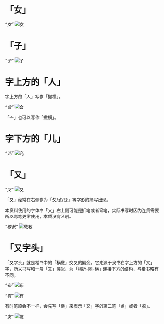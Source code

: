 # 「女」

*“女”*
![女](../src/JingdianCaoshuHeiti-svg/uni5973.svg)

# 「子」

*“子”*
![子](../src/JingdianCaoshuHeiti-svg/uni5B50.svg)

# 字上方的「人」

字上方的「人」写作「撇横」。

*“合”*
![合](../src/JingdianCaoshuHeiti-svg/uni5408.svg)

「亠」也可以写作「撇横」。

# 字下方的「儿」

*“充”*
![充](../src/JingdianCaoshuHeiti-svg/uni5145.svg)

# 「又」

*“又”*
![又](../src/JingdianCaoshuHeiti-svg/uni53C8.svg)

「又」经常在右侧作为「攵/攴/殳」等字形的简写出现。

本资料使用的字体中「又」右上侧可能是折笔或者弯笔，实际书写时因为连贯需要所以弯笔更常使用，本质没有区别。

*“敎教”*
![敎教](../src/JingdianCaoshuHeiti-svg/uni654E.svg)

# 「又字头」

「又字头」就是楷书中的「横撇」交叉的偏旁。它来源于隶书在字上方的「又」字，所以书写和一般「又」类似，为「横折-圈-横」连接下方的结构，与楷书略有不同。

*“布”*
![布](../src/JingdianCaoshuHeiti-svg/uni5E03.svg)

*“有”*
![有](../src/JingdianCaoshuHeiti-svg/uni6709.svg)

有时笔顺会不一样，会先写「横」来表示「又」字的第二笔「点」或者「捺」。

*“友”*
![友](../src/JingdianCaoshuHeiti-svg/uni53CB.svg)